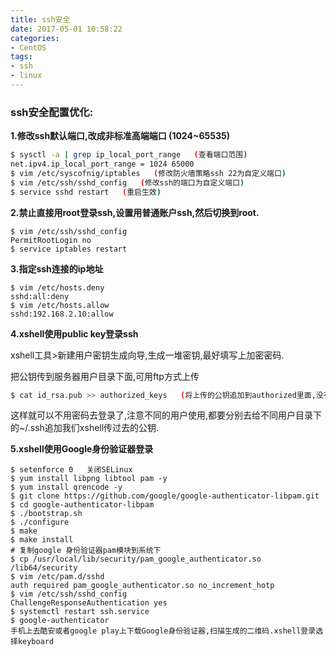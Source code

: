 ```yaml
---
title: ssh安全
date: 2017-05-01 10:58:22
categories:
- CentOS
tags:
- ssh
- linux
---
```


<!-- more -->

### ssh安全配置优化:

**1.修改ssh默认端口,改成非标准高端端口 (1024~65535)**

```bash
$ sysctl -a | grep ip_local_port_range   (查看端口范围)
net.ipv4.ip_local_port_range = 1024	65000
$ vim /etc/syscofnig/iptables   (修改防火墙策略ssh 22为自定义端口)
$ vim /etc/ssh/sshd_config   (修改ssh的端口为自定义端口)
$ service sshd restart   (重启生效)
```

**2.禁止直接用root登录ssh,设置用普通账户ssh,然后切换到root.**

```shell
$ vim /etc/ssh/sshd_config
PermitRootLogin no
$ service iptables restart
```

**3.指定ssh连接的ip地址**

```shell
$ vim /etc/hosts.deny
sshd:all:deny
$ vim /etc/hosts.allow
sshd:192.168.2.10:allow
```

**4.xshell使用public key登录ssh**

xshell工具>新建用户密钥生成向导,生成一堆密钥,最好填写上加密密码.

把公钥传到服务器用户目录下面,可用ftp方式上传

```sh
$ cat id_rsa.pub >> authorized_keys   (将上传的公钥追加到authorized里面,没有该文件可以新建)
```

这样就可以不用密码去登录了,注意不同的用户使用,都要分别去给不同用户目录下的~/.ssh追加我们xshell传过去的公钥.

**5.xshell使用Google身份验证器登录**

```shell
$ setenforce 0   关闭SELinux
$ yum install libpng libtool pam -y
$ yum install qrencode -y
$ git clone https://github.com/google/google-authenticator-libpam.git
$ cd google-authenticator-libpam
$ ./bootstrap.sh
$ ./configure
$ make
$ make install
# 复制google 身份验证器pam模块到系统下
$ cp /usr/local/lib/security/pam_google_authenticator.so /lib64/security
$ vim /etc/pam.d/sshd
auth required pam_google_authenticator.so no_increment_hotp
$ vim /etc/ssh/sshd_config
ChallengeResponseAuthentication yes
$ systemctl restart ssh.service
$ google-authenticator
手机上去酷安或者google play上下载Google身份验证器,扫描生成的二维码.xshell登录选择keyboard 
```

